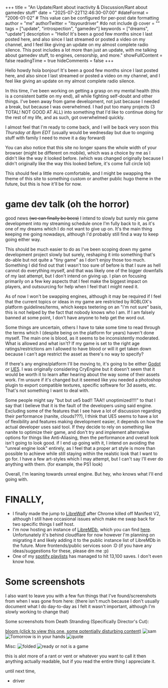 +++
title = "An Update/Rant about inactivity & Discussion/Rant about gamedev stuff"
date = "2025-07-22T12:46:30-07:00"
#dateFormat = "2006-01-02" # This value can be configured for per-post date formatting
author = "me"
authorTwitter = "itsyourdriver" #do not include @
cover = ""
tags = ["update", "introspection", "gamedev"]
keywords = ["dreams", "update"]
description = "Hello! It's been a good few months since I last posted here, and also since I last streamed or posted a video on my channel, and I feel like giving an update on my almost complete radio silence. This post includes a lot more than just an update, with me talking about gamedev stuff, to engines, censorship, and more."
showFullContent = false
readingTime = true
hideComments = false
+++

Hello howdy hola bonjour! It's been a good few months since I last posted here, and also since I last streamed or posted a video on my channel, and I feel like giving an update on my almost complete radio silence.

In this time, I've been working on getting a grasp on my mental health (this is a consistent battle on my end), all while fighting self-doubt and other things. I've been away from game development, not just because I needed a break, but because I was overwhelmed. I had put too many projects (3 TOTAL! NOT GOOD AT ALL) into something that I'd like to continue doing for the rest of my life, and as such, got overwhelmed quickly.

I almost feel that I'm ready to come back, and I will be back very soon this *Thursday at 8pm EDT* (usually would be wednesday but due to ongoing stuff with family I need to move it a day forward)

You can also notice that this site no longer spans the whole width of your browser (might be different on mobile), which was a choice by me as I didn't like the way it looked before. (which was changed originally because I didn't originally like the way this looked before, it's come full circle lol)

This should feel a little more comfortable, and I might be swapping the theme of this site to something custom or another public hugo theme in the future, but this is how it'll be for now.

# game dev talk (oh the horror)

good news ~~(we can finally be bees)~~ I intend to slowly but surely mix game development into my streaming schedule once I'm fully back to it, as it's one of my dreams which I do not want to give up on. It's the main thing keeping me going nowadays, although I'd probably still find a way to keep going either way.

This should be much easier to do as I've been scoping down my game development project slowly but surely, reshaping it into something that's do-able but not quite a "tiny game" as I don't enjoy those too much. Something I did find out that I wasn't too sure of before is that I sure as hell cannot do everything myself, and that was likely one of the bigger downfalls of my last attempt, but I don't intend on giving up. I plan on focusing primarily on a few key aspects that I feel make the biggest impact on players, and outsourcing for help when I feel that I might need it.

As of now I won't be swapping engines, although it may be required if I feel that the current topics or ideas in my game are restricted by ROBLOX's platform guidelines/terms, which keeps teetering on an "i'm not sure" basis, this is not helped by the fact that nobody knows who I am. If I am falsely banned at some point, I don't have anyone to help get the word out.

Some things are uncertain, others I have to take some time to read through the terms which I (despite being on the platform for years) haven't done myself. The main one is blood, as it seems to be inconsistently moderated. What is allowed and what isn't? If my game is set to the right age ratings/restrictions am I allowed to have blood or will it get taken down because I can't age restrict the asset as there's no way to specify?

If there's any engine/platform I'll be moving to, it's going to be either [Godot](https://godotengine.org/) or [UE5](https://www.unrealengine.com/). I was originally considering CryEngine but it doesn't seem that it would be worth it to learn after hearing about the way some of their assets work. I'm unsure if it's changed but it seemed like you needed a photoshop plugin to export compatible textures, specific software for 3d assets, etc. That's not something I want to deal with.

Some people might say "but but ue5 bad!! TAA!! unoptimized!!!!" to that I say that I believe that it is the fault of the developers using said engine. Excluding some of the features that I see have a lot of discussion regarding their performance (nanite, clouds???), I think that UE5 seems to have a lot of flexibility and features making development easier, it depends on how the actual developer uses said tool. If they decide to rely on something like nanite to optimize their game, and don't try and implement alternative options for things like Anti-Aliasing, then the performance and overall look isn't going to look good. if I end up going with it, I intend on avoiding the "unreal engine look" entirely, as I feel that a proper art style is more than possible to achieve while still staying within the realstic look that I want to go for. I have a few art-styles which I may attempt, but I can't say I'll ever do anything with them. (for example, the PS1 look)

Overall, I'm leaning towards unreal engine. But hey, who knows what I'll end going with.


# FINALLY, 

- I finally made the jump to [LibreWolf](https://librewolf.net/) after Chrome killed off Manifest V2, although I still have occasional issues which make me swap back for two specific things I self host.
- I'm now hosting an instance of [LibreMDb](https://codeberg.org/zyachel/libremdb), which you can find [here](https://lmdb.driver.fyi/find). Unfortunately it's behind cloudflare for now however I'm planning on migrating it and likely adding it to the public instance list of LibreMDb in the future. More frontends/public services soon :D (if you have any ideas/suggestions for these, please dm me :p)
- One of my [spotify playlists](https://open.spotify.com/playlist/7y4XRBNSK1DpMyvaUnFBxe) has managed to hit 13,100 saves. I don't even know how.

# Some screenshots

I also want to leave you with a few fun things that I've found/screenshots from when I was gone from here: (there isn't much because I don't usually document what I do day-to-day as I felt it wasn't important, although I'm slowly working to change that)

Some screenshots from Death Stranding (Specifically Director's Cut):

[bloom (click to view this one, some potentially disturbing content)](https://your.driver.fyi/DeathStranding_9rYqExNlD8.jpg)
![sam](https://us-east-1.tixte.net/uploads/your.driver.fyi/DeathStranding_3lnGqeOQWi.jpg)
![Tomorrow is in your hands](https://us-east-1.tixte.net/uploads/your.driver.fyi/DeathStranding_r5mJbA4vOQ.png)
![quote](https://us-east-1.tixte.net/uploads/your.driver.fyi/DeathStranding_iFdidGJLE6.png)

Misc:
![folded](https://us-east-1.tixte.net/uploads/your.driver.fyi/tf_win64_cBsX9eBVQs.jpg)
![ready or not is a game](https://us-east-1.tixte.net/uploads/your.driver.fyi/ReadyOrNotSteam-Win64-Shipping_7oWqReyNhy.jpg)

this is alot more of a rant or vent or whatever you want to call it then anything actually readable, but if you read the entire thing I appreciate it.

until next time,

- driver